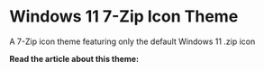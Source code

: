 # Windows 11 7-Zip Icon Theme
A 7-Zip icon theme featuring only the default Windows 11 .zip icon

**Read the article about this theme:**
